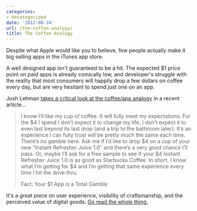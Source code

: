 ```yaml
---
categories:
- Uncategorized
date: '2012-08-24'
url: /the-coffee-analogy/
title: The Coffee Analogy
---
```


Despite what Apple would like you to believe, few people actually make it big selling apps in the iTunes app store.

A well designed app isn't guaranteed to be a hit. The expected $1 price point on paid apps is already comically low, and developer's struggle with the reality that most consumers will happily drop a few dollars on coffee every day, but are very hesitant to spend just one on an app.

Josh Lehman <a href="http://www.joshlehman.com/thoughts/stop-using-the-cup-of-coffee-vs-0-99-cent-app-analogy/">takes a critical look at the coffee/app analogy</a> in a recent article...

<blockquote>I know I’ll like my cup of coffee. It will fully meet my expectations. For the $4 I spend I don’t expect it to change my life. I don’t expect it to even last beyond its last drop (and a trip to the bathroom later). It’s an experience I can fully trust will be pretty much the same each time. There’s no gamble here. Ask me if I’d like to drop $4 on a cup of your new “Instant Refresher Juice 1.0″ and there’s a very good chance I’ll pass. Or, maybe I’ll ask for a free sample to see if your $4 Instant Refresher Juice 1.0 is as good as Starbucks Coffee. In short, I know what I’m getting for $4 and I’m getting that same experience every time I hit the drive thru.

Fact: Your $1 App is a Total Gamble</blockquote>

It's a great piece on user experience, visibility of craftsmanship, and the perceived value of digital goods. <a href="http://www.joshlehman.com/thoughts/stop-using-the-cup-of-coffee-vs-0-99-cent-app-analogy/">Go read the whole thing.</a>